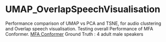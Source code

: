 # UMAP_OverlapSpeechVisualisation

Performance comparison of UMAP vs PCA and TSNE, for audio clustering and Overlap speech visualisation. Testing overall Performance of MFA Conformer.
[MFA Conformer](https://github.com/ductuantruong/mfa_conformer_sv)
Ground Truth : 4 adult male speakers
